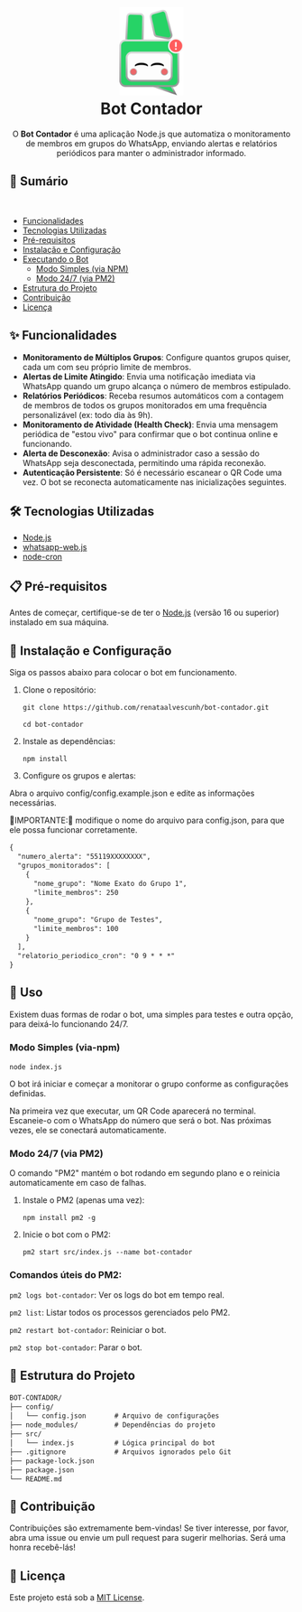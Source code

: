 <h1 align="center" id="project_name">
  <br />
  <img src="assets/icon-wppbot.png" alt="Logo" width="114px">
  <br />
Bot Contador
  <br />

</h1>

<p align="center">
O <strong>Bot Contador</strong> é uma aplicação Node.js que automatiza o monitoramento de membros em grupos do WhatsApp, enviando alertas e relatórios periódicos para manter o administrador informado.
</p>

## 📜 Sumário
  
- [Funcionalidades](#-funcionalidades)
- [Tecnologias Utilizadas](#️-tecnologias-utilizadas)
- [Pré-requisitos](#-pré-requisitos)
- [Instalação e Configuração](#-instalação-e-configuração)
- [Executando o Bot](#️-executando-o-bot)
  - [Modo Simples (via NPM)](#modo-simples-via-npm)
  - [Modo 24/7 (via PM2)](#modo-247-via-pm2)
- [Estrutura do Projeto](#-estrutura-do-projeto)
- [Contribuição](#-contribuição)
- [Licença](#-licença)


## ✨ Funcionalidades

-   **Monitoramento de Múltiplos Grupos**: Configure quantos grupos quiser, cada um com seu próprio limite de membros.
-   **Alertas de Limite Atingido**: Envia uma notificação imediata via WhatsApp quando um grupo alcança o número de membros estipulado.
-   **Relatórios Periódicos**: Receba resumos automáticos com a contagem de membros de todos os grupos monitorados em uma frequência personalizável (ex: todo dia às 9h).
-   **Monitoramento de Atividade (Health Check)**: Envia uma mensagem periódica de "estou vivo" para confirmar que o bot continua online e funcionando.
-   **Alerta de Desconexão**: Avisa o administrador caso a sessão do WhatsApp seja desconectada, permitindo uma rápida reconexão.
-   **Autenticação Persistente**: Só é necessário escanear o QR Code uma vez. O bot se reconecta automaticamente nas inicializações seguintes.

## 🛠️ Tecnologias Utilizadas

-   [Node.js](https://nodejs.org/)
-   [whatsapp-web.js](https://github.com/pedroslopez/whatsapp-web.js)
-   [node-cron](https://github.com/node-cron/node-cron)

## 📋 Pré-requisitos

Antes de começar, certifique-se de ter o [Node.js](https://nodejs.org/) (versão 16 ou superior) instalado em sua máquina.


## 📐 Instalação e Configuração

Siga os passos abaixo para colocar o bot em funcionamento.

1. Clone o repositório:

    ```
    git clone https://github.com/renataalvescunh/bot-contador.git
    ```
    
    ```
    cd bot-contador
    ```
2. Instale as dependências:

    ```
    npm install
    ```

3. Configure os grupos e alertas:

Abra o arquivo config/config.example.json e edite as informações necessárias. 

🚨IMPORTANTE:🚨 modifique o nome do arquivo para config.json, para que ele possa funcionar corretamente.

```
{
  "numero_alerta": "55119XXXXXXXX",
  "grupos_monitorados": [
    {
      "nome_grupo": "Nome Exato do Grupo 1",
      "limite_membros": 250
    },
    {
      "nome_grupo": "Grupo de Testes",
      "limite_membros": 100
    }
  ],
  "relatorio_periodico_cron": "0 9 * * *"
}
```

## 📌 Uso

Existem duas formas de rodar o bot, uma simples para testes e outra opção, para deixá-lo funcionando 24/7.

### Modo Simples (via-npm)

    node index.js

O bot irá iniciar e começar a monitorar o grupo conforme as configurações definidas. 

Na primeira vez que executar, um QR Code aparecerá no terminal. Escaneie-o com o WhatsApp do número que será o bot. Nas próximas vezes, ele se conectará automaticamente.

### Modo 24/7 (via PM2)

O comando "PM2" mantém o bot rodando em segundo plano e o reinicia automaticamente em caso de falhas.

1. Instale o PM2 (apenas uma vez):

    ```
    npm install pm2 -g
    ```

2. Inicie o bot com o PM2:

    ```
    pm2 start src/index.js --name bot-contador
    ```

### Comandos úteis do PM2:

```pm2 logs bot-contador```: Ver os logs do bot em tempo real.

```pm2 list```: Listar todos os processos gerenciados pelo PM2.

```pm2 restart bot-contador```: Reiniciar o bot.

```pm2 stop bot-contador```: Parar o bot.

## 📁 Estrutura do Projeto

```
BOT-CONTADOR/
├── config/
│   └── config.json       # Arquivo de configurações
├── node_modules/         # Dependências do projeto
├── src/
│   └── index.js          # Lógica principal do bot
├── .gitignore            # Arquivos ignorados pelo Git
├── package-lock.json
├── package.json
└── README.md
```

## 💌 Contribuição

Contribuições são extremamente bem-vindas! Se tiver interesse, por favor, abra uma issue ou envie um pull request para sugerir melhorias. Será uma honra recebê-lás! 

## 📄 Licença

Este projeto está sob a [MIT License](LICENSE).

